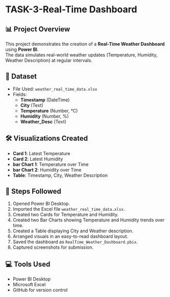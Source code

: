 # TASK-3-Real-Time Dashboard 

## 📊 Project Overview
This project demonstrates the creation of a **Real-Time Weather Dashboard** using **Power BI**.  
The data simulates real-world weather updates (Temperature, Humidity, Weather Description) at regular intervals.

## 📂 Dataset
- File Used: `weather_real_time_data.xlsx`
- Fields:
  - **Timestamp** (DateTime)
  - **City** (Text)
  - **Temperature** (Number, °C)
  - **Humidity** (Number, %)
  - **Weather_Desc** (Text)

## 🛠 Visualizations Created
- **Card 1**: Latest Temperature
- **Card 2**: Latest Humidity
- **bar Chart 1**: Temperature over Time
- **bar Chart 2**: Humidity over Time
- **Table**: Timestamp, City, Weather Description

## 📝 Steps Followed
1. Opened Power BI Desktop.
2. Imported the Excel file `weather_real_time_data.xlsx`.
3. Created two Cards for Temperature and Humidity.
4. Created two Bar Charts showing Temperature and Humidity trends over time.
5. Created a Table displaying City and Weather description.
6. Arranged visuals in an easy-to-read dashboard layout.
7. Saved the dashboard as `RealTime_Weather_Dashboard.pbix`.
8. Captured screenshots for submission.

## 💻 Tools Used
- Power BI Desktop
- Microsoft Excel
- GitHub for version control


